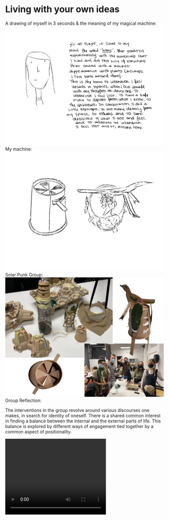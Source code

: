  
# Living with your own ideas

A drawing of myself in 3 seconds & the meaning of my magical machine:
<img src= "../../images/yo.png" alt="Photo of me and my reflection">
My machine:
<img src= "../../images/bocetos.png" alt="Photo of my workshop craft">
Solar Punk Group:
<img src= "../../images/grupo3.png" alt="Photo of group">
Group Reflection:

The interventions in the group revolve around various discourses one makes, in search for identity of oneself. There is a shared common interest in finding a balance between the internal and the external parts of life. This balance is explored by different ways of engagement tied together by a common aspect of positionality. 



<video width="320" height="240" controls>
  <source src= "../../images/Don't get lost - Kai Nieves [new].mp4" type="video/mp4">
  